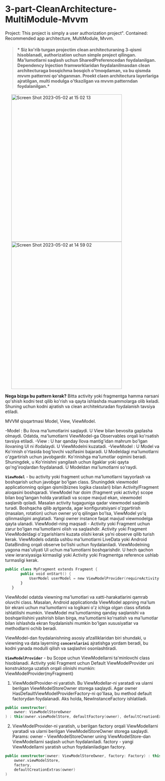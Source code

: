# 3-part-CleanArchitecture-MultiModule-Mvvm
Project: This project is simply a user authorization project". Contained: Recommended app architecture, MultiModule, Mvvm.

> #### * Siz ko'rib turgan projectim clean architecturaning 3-qismi hisoblanadi, authorization uchun simple project qilingan. Ma'lumotlarni saqlash uchun SharedPreferencedan foydalanilgan. Dependency Injection framworklaridan foydalanilmasdan clean architecturaga bosqichma bosqich o'tmoqdaman, va bu qismda mvvm patternni qo'shganman. Proekt claen architectura layerlariga ajratilgan, multi modulga o'tkazilgan va mvvm patterndan foydalanilgan.*

<img width="360" height="480" hspace="20" alt="Screen Shot 2023-05-02 at 15 02 13" src="https://user-images.githubusercontent.com/77477995/235638281-48b4323e-e382-4939-825a-b3659a07428b.png"> <img width="360" height="480" hspace="20" alt="Screen Shot 2023-05-02 at 14 59 02" src="https://user-images.githubusercontent.com/77477995/235638449-e8c96c96-eb9a-40ec-8b4d-2d9fa6863390.png">

**Nega bizga bu pattern kerak?** Bitta activity yoki fragmentga hamma narsani qo'shish kodni test qilib ko'rish va qayta ishlashda muammolarga olib keladi. Shuning uchun kodni ajratish va clean architekturadan foydalanish tavsiya etiladi.

MVVM qisqartmasi Model, View, ViewModel.

-Model : Bu ilova ma'lumotlarini saqlaydi. U View bilan bevosita gaplasha olmaydi. Odatda, ma'lumotlarni ViewModel-ga Observables orqali ko'rsatish tavsiya etiladi.
-View : U har qanday Ilova mantig'idan mahrum bo'lgan ilovaning UI ni ifodalaydi. U ViewModelni kuzatadi.
-ViewModel : U Model va Ko'rinish o'rtasida bog'lovchi vazifasini bajaradi. U Modeldagi ma'lumotlarni o'zgartirish uchun javobgardir. Ko'rinishga ma'lumotlar oqimini beradi. Shuningdek, u Ko'rinishni yangilash uchun ilgaklar yoki qayta qo'ng'iroqlardan foydalanadi. U Modeldan ma'lumotlarni so'raydi.

**```ViewModel```** - bu activity yoki fragment uchun ma'lumotlarni tayyorlash va boshqarish uchun javobgar bo'lgan class. Shuningdek viewmodel applicationning qolgan qismi(biznes logika classlari) bilan Activity/Fragment aloqasini boshqaradi. ViewModel har doim (fragment yoki activity) scope bilan bog'langan holda yaratiladi va scope mavjud ekan, viewmodel saqlanib qoladi. Masalan activity tugaguniga qadar viewmodel saqlanib turadi. Boshqacha qilib aytganda, agar konfiguratsiyani o'zgartirish (masalan, rotation) uchun owner yo'q qilingan bo'lsa, ViewModel yo'q qilinmasligini anglatadi. Yangi owner instance faqat mavjud viewmodelga qayta ulanadi. ViewModel-ning maqsadi - Activity yoki Fragment uchun zarur bo'lgan ma'lumotlarni olish va saqlashdir. Activity yoki Fragment ViewModeldagi o'zgarishlarni kuzata olishi kerak ya’ni observe qilib turish kerak. ViewModels odatda ushbu ma'lumotlarni LiveData yoki Android DataBinding orqali observe bo’lishi uchun foydalaniladi. ViewModelning yagona mas'uliyati UI uchun ma'lumotlarni boshqarishdir. U hech qachon view ierarxiyasiga kirmasligi yoki Activity yoki Fragmentga reference ushlab turmasligi kerak.

```kotlin
public class MyFragment extends Fragment {
       public void onStart() {
           UserModel userModel = new ViewModelProvider(requireActivity()).get(UserModel.class);
       }
   }
```

ViewModel odatda viewning ma'lumotlari va xatti-harakatlarini qamrab oluvchi class. Masalan, Android applicationda ViewModel appning ma'lum bir ekrani uchun ma'lumotlarni va logikani o'z ichiga olgan class sifatida ishlatilishi mumkin. ViewModel ma'lumotlarning qanday saqlanishi va boshqarilishini yashirish bilan birga, ma'lumotlarni ko'rsatish va ma'lumotlar bilan ishlashda ekran foydalanishi mumkin bo'lgan xususiyatlar va methodlarni ochib beradi.

ViewModel-dan foydalanishning asosiy afzalliklaridan biri shundaki, u viewning va data layerning **```concernlarini```** ajratishga yordam beradi, bu kodni yanada modulli qilish va saqlashni osonlashtiradi.

**```ViewModelProvider```** - bu Scope uchun ViewModellarni ta'minlovchi class hisoblanadi. Activity yoki Fragment uchun Default ViewModelProvider  uni konstruktorga uzatish orqali olinishi mumkin: ViewModelProvider(myFragment)
1. ViewModelProvider-ni yaratish. Bu ViewModellar-ni yaratadi va ularni berilgan ViewModelStoreOwner storega saqlaydi. Agar owner HasDefaultViewModelProviderFactory-ni qo'llasa, bu method default factorydan foydalanadi. Aks holda, NewInstanceFactory ishlatiladi.

```kotlin
public constructor(
    owner: ViewModelStoreOwner
) : this(owner.viewModelStore, defaultFactory(owner), defaultCreationExtras(owner))
```
2. ViewModelProvider-ni yaratish, u berilgan factory orqali ViewModellarni yaratadi va ularni berilgan ViewModelStoreOwner storega saqlaydi.
Params: owner - ViewModelStoreOwner uning ViewModelStore-dan ViewModellarni saqlash uchun foydalaniladi.
factory - yangi ViewModellarni yaratish uchun foydalaniladigan factory.

```kotlin
public constructor(owner: ViewModelStoreOwner, factory: Factory) : this(
    owner.viewModelStore,
    factory,
    defaultCreationExtras(owner)
)
```



